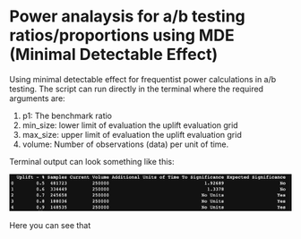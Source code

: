 # Power analaysis for a/b testing ratios/proportions using MDE (Minimal Detectable Effect) 
Using minimal detectable effect for frequentist power calculations in a/b testing. The script can run directly in the terminal where the required arguments are: 

1. p1: The benchmark ratio 
2. min_size: lower limit of evaluation the uplift evaluation grid
3. max_size: upper limit of evaluation the uplift evaluation grid
4. volume: Number of observations (data) per unit of time. 


Terminal output can look something like this: 

![output](output.png)

Here you can see that  